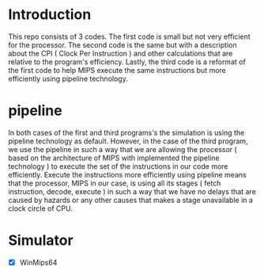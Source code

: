 # Introduction 
This repo consists of 3 codes. The first code is small but not very efficient for the processor. The second code is the same but with a description about the CPI ( Clock Per Instruction ) and other calculations that are relative to the program's efficiency. Lastly, the third code is a reformat of the first code to help MIPS execute the same instructions but more efficiently using pipeline technology. 

# pipeline
In both cases of the first and third programs's the simulation is using the pipeline technology as default. However, in the case of the third program, we use the pipeline in such a way that we are allowing the processor ( based on the architecture of MIPS with implemented the pipeline technology ) to execute the set of the instructions in our code more efficiently. Execute the instructions more efficiently using pipeline means that the processor, MIPS in our case, is using all its stages ( fetch instruction, decode, execute ) in such a way that we have no delays that are caused by hazards or any other causes that makes a stage unavailable in a clock circle of CPU.

# Simulator
- [x] WinMips64

